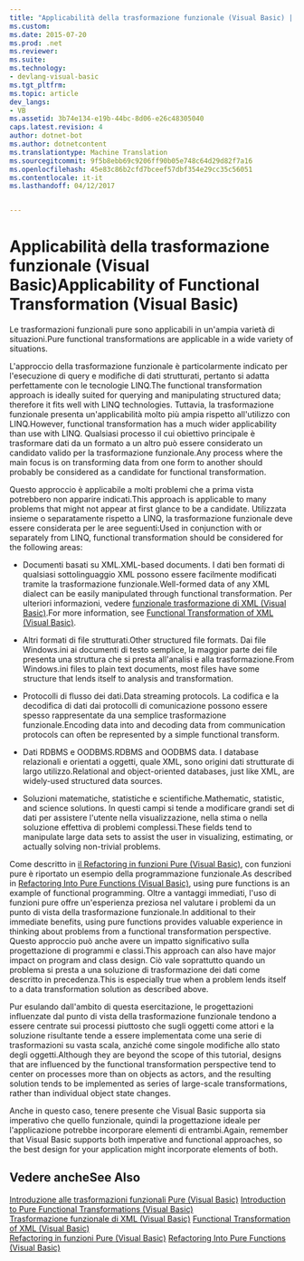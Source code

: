 ```yaml
---
title: "Applicabilità della trasformazione funzionale (Visual Basic) | Documenti di Microsoft"
ms.custom: 
ms.date: 2015-07-20
ms.prod: .net
ms.reviewer: 
ms.suite: 
ms.technology:
- devlang-visual-basic
ms.tgt_pltfrm: 
ms.topic: article
dev_langs:
- VB
ms.assetid: 3b74e134-e19b-44bc-8d06-e26c48305040
caps.latest.revision: 4
author: dotnet-bot
ms.author: dotnetcontent
ms.translationtype: Machine Translation
ms.sourcegitcommit: 9f5b8ebb69c9206ff90b05e748c64d29d82f7a16
ms.openlocfilehash: 45e83c86b2cfd7bceef57dbf354e29cc35c56051
ms.contentlocale: it-it
ms.lasthandoff: 04/12/2017


---
```

# <a name="applicability-of-functional-transformation-visual-basic"></a><span data-ttu-id="8512d-102">Applicabilità della trasformazione funzionale (Visual Basic)</span><span class="sxs-lookup"><span data-stu-id="8512d-102">Applicability of Functional Transformation (Visual Basic)</span></span>
<span data-ttu-id="8512d-103">Le trasformazioni funzionali pure sono applicabili in un'ampia varietà di situazioni.</span><span class="sxs-lookup"><span data-stu-id="8512d-103">Pure functional transformations are applicable in a wide variety of situations.</span></span>  
  
 <span data-ttu-id="8512d-104">L'approccio della trasformazione funzionale è particolarmente indicato per l'esecuzione di query e modifiche di dati strutturati, pertanto si adatta perfettamente con le tecnologie LINQ.</span><span class="sxs-lookup"><span data-stu-id="8512d-104">The functional transformation approach is ideally suited for querying and manipulating structured data; therefore it fits well with LINQ technologies.</span></span> <span data-ttu-id="8512d-105">Tuttavia, la trasformazione funzionale presenta un'applicabilità molto più ampia rispetto all'utilizzo con LINQ.</span><span class="sxs-lookup"><span data-stu-id="8512d-105">However, functional transformation has a much wider applicability than use with LINQ.</span></span> <span data-ttu-id="8512d-106">Qualsiasi processo il cui obiettivo principale è trasformare dati da un formato a un altro può essere considerato un candidato valido per la trasformazione funzionale.</span><span class="sxs-lookup"><span data-stu-id="8512d-106">Any process where the main focus is on transforming data from one form to another should probably be considered as a candidate for functional transformation.</span></span>  
  
 <span data-ttu-id="8512d-107">Questo approccio è applicabile a molti problemi che a prima vista potrebbero non apparire indicati.</span><span class="sxs-lookup"><span data-stu-id="8512d-107">This approach is applicable to many problems that might not appear at first glance to be a candidate.</span></span> <span data-ttu-id="8512d-108">Utilizzata insieme o separatamente rispetto a LINQ, la trasformazione funzionale deve essere considerata per le aree seguenti:</span><span class="sxs-lookup"><span data-stu-id="8512d-108">Used in conjunction with or separately from LINQ, functional transformation should be considered for the following areas:</span></span>  
  
-   <span data-ttu-id="8512d-109">Documenti basati su XML.</span><span class="sxs-lookup"><span data-stu-id="8512d-109">XML-based documents.</span></span> <span data-ttu-id="8512d-110">I dati ben formati di qualsiasi sottolinguaggio XML possono essere facilmente modificati tramite la trasformazione funzionale.</span><span class="sxs-lookup"><span data-stu-id="8512d-110">Well-formed data of any XML dialect can be easily manipulated through functional transformation.</span></span> <span data-ttu-id="8512d-111">Per ulteriori informazioni, vedere [funzionale trasformazione di XML (Visual Basic)](../../../../visual-basic/programming-guide/concepts/linq/functional-transformation-of-xml.md).</span><span class="sxs-lookup"><span data-stu-id="8512d-111">For more information, see [Functional Transformation of XML (Visual Basic)](../../../../visual-basic/programming-guide/concepts/linq/functional-transformation-of-xml.md).</span></span>  
  
-   <span data-ttu-id="8512d-112">Altri formati di file strutturati.</span><span class="sxs-lookup"><span data-stu-id="8512d-112">Other structured file formats.</span></span> <span data-ttu-id="8512d-113">Dai file Windows.ini ai documenti di testo semplice, la maggior parte dei file presenta una struttura che si presta all'analisi e alla trasformazione.</span><span class="sxs-lookup"><span data-stu-id="8512d-113">From Windows.ini files to plain text documents, most files have some structure that lends itself to analysis and transformation.</span></span>  
  
-   <span data-ttu-id="8512d-114">Protocolli di flusso dei dati.</span><span class="sxs-lookup"><span data-stu-id="8512d-114">Data streaming protocols.</span></span> <span data-ttu-id="8512d-115">La codifica e la decodifica di dati dai protocolli di comunicazione possono essere spesso rappresentate da una semplice trasformazione funzionale.</span><span class="sxs-lookup"><span data-stu-id="8512d-115">Encoding data into and decoding data from communication protocols can often be represented by a simple functional transform.</span></span>  
  
-   <span data-ttu-id="8512d-116">Dati RDBMS e OODBMS.</span><span class="sxs-lookup"><span data-stu-id="8512d-116">RDBMS and OODBMS data.</span></span> <span data-ttu-id="8512d-117">I database relazionali e orientati a oggetti, quale XML, sono origini dati strutturate di largo utilizzo.</span><span class="sxs-lookup"><span data-stu-id="8512d-117">Relational and object-oriented databases, just like XML, are widely-used structured data sources.</span></span>  
  
-   <span data-ttu-id="8512d-118">Soluzioni matematiche, statistiche e scientifiche.</span><span class="sxs-lookup"><span data-stu-id="8512d-118">Mathematic, statistic, and science solutions.</span></span> <span data-ttu-id="8512d-119">In questi campi si tende a modificare grandi set di dati per assistere l'utente nella visualizzazione, nella stima o nella soluzione effettiva di problemi complessi.</span><span class="sxs-lookup"><span data-stu-id="8512d-119">These fields tend to manipulate large data sets to assist the user in visualizing, estimating, or actually solving non-trivial problems.</span></span>  
  
 <span data-ttu-id="8512d-120">Come descritto in [il Refactoring in funzioni Pure (Visual Basic)](../../../../visual-basic/programming-guide/concepts/linq/refactoring-into-pure-functions.md), con funzioni pure è riportato un esempio della programmazione funzionale.</span><span class="sxs-lookup"><span data-stu-id="8512d-120">As described in [Refactoring Into Pure Functions (Visual Basic)](../../../../visual-basic/programming-guide/concepts/linq/refactoring-into-pure-functions.md), using pure functions is an example of functional programming.</span></span> <span data-ttu-id="8512d-121">Oltre a vantaggi immediati, l'uso di funzioni pure offre un'esperienza preziosa nel valutare i problemi da un punto di vista della trasformazione funzionale.</span><span class="sxs-lookup"><span data-stu-id="8512d-121">In additional to their immediate benefits, using pure functions provides valuable experience in thinking about problems from a functional transformation perspective.</span></span> <span data-ttu-id="8512d-122">Questo approccio può anche avere un impatto significativo sulla progettazione di programmi e classi.</span><span class="sxs-lookup"><span data-stu-id="8512d-122">This approach can also have major impact on program and class design.</span></span> <span data-ttu-id="8512d-123">Ciò vale soprattutto quando un problema si presta a una soluzione di trasformazione dei dati come descritto in precedenza.</span><span class="sxs-lookup"><span data-stu-id="8512d-123">This is especially true when a problem lends itself to a data transformation solution as described above.</span></span>  
  
 <span data-ttu-id="8512d-124">Pur esulando dall'ambito di questa esercitazione, le progettazioni influenzate dal punto di vista della trasformazione funzionale tendono a essere centrate sui processi piuttosto che sugli oggetti come attori e la soluzione risultante tende a essere implementata come una serie di trasformazioni su vasta scala, anziché come singole modifiche allo stato degli oggetti.</span><span class="sxs-lookup"><span data-stu-id="8512d-124">Although they are beyond the scope of this tutorial, designs that are influenced by the functional transformation perspective tend to center on processes more than on objects as actors, and the resulting solution tends to be implemented as series of large-scale transformations, rather than individual object state changes.</span></span>  
  
 <span data-ttu-id="8512d-125">Anche in questo caso, tenere presente che Visual Basic supporta sia imperativo che quello funzionale, quindi la progettazione ideale per l'applicazione potrebbe incorporare elementi di entrambi.</span><span class="sxs-lookup"><span data-stu-id="8512d-125">Again, remember that Visual Basic supports both imperative and functional approaches, so the best design for your application might incorporate elements of both.</span></span>  
  
## <a name="see-also"></a><span data-ttu-id="8512d-126">Vedere anche</span><span class="sxs-lookup"><span data-stu-id="8512d-126">See Also</span></span>  
 <span data-ttu-id="8512d-127">[Introduzione alle trasformazioni funzionali Pure (Visual Basic)](../../../../visual-basic/programming-guide/concepts/linq/introduction-to-pure-functional-transformations.md) </span><span class="sxs-lookup"><span data-stu-id="8512d-127">[Introduction to Pure Functional Transformations (Visual Basic)](../../../../visual-basic/programming-guide/concepts/linq/introduction-to-pure-functional-transformations.md) </span></span>  
<span data-ttu-id="8512d-128"> [Trasformazione funzionale di XML (Visual Basic)](../../../../visual-basic/programming-guide/concepts/linq/functional-transformation-of-xml.md) </span><span class="sxs-lookup"><span data-stu-id="8512d-128"> [Functional Transformation of XML (Visual Basic)](../../../../visual-basic/programming-guide/concepts/linq/functional-transformation-of-xml.md) </span></span>  
<span data-ttu-id="8512d-129"> [Refactoring in funzioni Pure (Visual Basic)](../../../../visual-basic/programming-guide/concepts/linq/refactoring-into-pure-functions.md)</span><span class="sxs-lookup"><span data-stu-id="8512d-129"> [Refactoring Into Pure Functions (Visual Basic)](../../../../visual-basic/programming-guide/concepts/linq/refactoring-into-pure-functions.md)</span></span>
